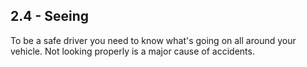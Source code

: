 ## 2.4 - Seeing
To be a safe driver you need to know what's going on all around your vehicle. Not looking properly is a major cause of accidents.